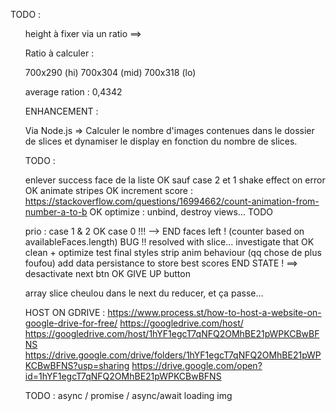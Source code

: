 TODO :

<ul> height à fixer via un ratio ==>

Ratio à calculer :

700x290 (hi)
700x304 (mid)
700x318 (lo)

average 
ration : 0,4342


ENHANCEMENT :

Via Node.js =>
Calculer le nombre d'images contenues dans le dossier de slices et dynamiser le display en fonction du nombre de slices.

TODO :

enlever success face de la liste OK sauf case 2 et 1
shake effect on error OK
animate stripes OK
increment score : https://stackoverflow.com/questions/16994662/count-animation-from-number-a-to-b OK
optimize : unbind, destroy views... TODO

prio : 
case 1 & 2 OK
case 0 !!! --> END
faces left ! (counter based on availableFaces.length) BUG !! resolved with slice... investigate that OK
clean + optimize
test
final styles
strip anim behaviour (qq chose de plus foufou)
add data persistance to store best scores
END STATE ! ==> desactivate next btn OK
GIVE UP button

array slice cheulou dans le next du reducer, et ça passe...

HOST ON GDRIVE :
https://www.process.st/how-to-host-a-website-on-google-drive-for-free/
https://googledrive.com/host/
https://googledrive.com/host/1hYF1egcT7qNFQ2OMhBE21pWPKCBwBFNS
https://drive.google.com/drive/folders/1hYF1egcT7qNFQ2OMhBE21pWPKCBwBFNS?usp=sharing
https://drive.google.com/open?id=1hYF1egcT7qNFQ2OMhBE21pWPKCBwBFNS


TODO :
async / promise / async/await
loading img
